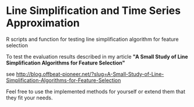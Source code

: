 # Line Simplification and Time Series Approximation
R scripts and function for testing line simplification algorithm for feature selection

To test the evaluation results described in my article <b>"A Small Study of Line Simplification Algorithms for Feature Selection"</b>

see http://blog.offbeat-pioneer.net/?slug=A-Small-Study-of-Line-Simplification-Algorithms-for-Feature-Selection

Feel free to use the implemented methods for yourself or extend them that they fit your needs.
